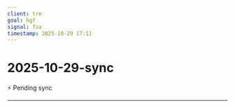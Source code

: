 ```yaml
---
client: tre
goal: hgf
signal: fsa
timestamp: 2025-10-29 17:11
---
```


# 2025-10-29-sync

⚡ Pending sync




---
